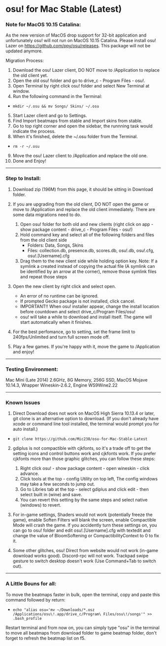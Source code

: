 # osu! for Mac Stable (Latest)

### Note for MacOS 10.15 Catalina:
As the new version of MacOS drop support for 32-bit application and unfortunately osu! will not run on MacOS 10.15 Catalina. Please install osu! Lazer on https://github.com/ppy/osu/releases. This package will not be updated anymore.

Migration Process:
1. Download the osu! Lazer client, DO NOT move to /Application to replace the old client yet.
2. Open the old osu! folder and go to drive_c - Program Files - osu!.
3. Open Terminal by right click osu! folder and select New Terminal at window.
4. Run the following command in the Terminal:

* `mkdir ~/.osu && mv Songs/ Skins/ ~/.osu`

5. Start Lazer client and go to Settings.
6. Find Import beatmaps from stable and Import skins from stable.
7. Go to top right corner and open the sidebar, the runnning task would indicate the process.
8. When it's finished, delete the ~/.osu folder from the Terminal.

* `rm -r ~/.osu`

9. Move the osu! Lazer client to /Application and replace the old one.
10. Done and Enjoy!

---------------------------
### Step to Install:
1. Download zip (196M) from this page, it should be sitting in Download folder.

2. If you are upgrading from the old client, DO NOT open the game or move to /Application and replace the old client immediately. There are some data migrations need to do.
   1. Open osu! folder for both old and new clients (right click on app - show package content - drive_c - Program Files - osu!)
   2. Hold command key and select all of the following folders and files from the old client side
		* Folders: Data, Songs, Skins
		* Files: collection.db, presence.db, scores.db, osu!.db, osu!.cfg, osu!.[Username].cfg
   3. Drag them to the new client side while holding option key. Note: If a symlink a created instead of copying the actual file (A symlink can be identified by an arrow at the corner), remove those symlink files and repeat those steps
	
3. Open the new client by right click and select open.
   * An error of no runtime can be ignored.
   * If prompted Gecko package is not installed, click cancel.
   * IMPORTANT!! When osu! installer appear, change the install location before countdown and select drive_c/Program Files/osu!
   * osu! will take a while to download and install itself. The game will start automatically when it finishes.
4. For the best perfomance, go to setting, set the frame limit to 240fps/Unlimited and turn full screen mode off.
5. Play a few games. If you're happy with it, move the game to /Application and enjoy!

---------------------------
### Testing Environment:
Mac Mini (Late 2014) 2.6GHz, 8G Memory, 256G SSD, MacOS Mojave 10.14.3, Wrapper Wineskin-2.6.2, Engine WS9Wine2.22

---------------------------
### Known Issues
1. Direct Download does not work on MacOS High Sierra 10.13.4 or later, git clone is an alternative option to download. (If you don't already have xcode or command line tool installed, the terminal would prompt you for auto install.)
* `git clone https://github.com/Mic238/osu-for-Mac-Stable-Latest`

2. gdiplus is not compactible with cjkfonts, so it's a trade off to get the setting icons and control buttons work and cjkfonts work. If you prefer cjkfonts more than those graphic glitches, you can follow these steps:
   1. Right click osu! - show package content - open wineskin - click advance.
   2. Click tools at the top - config Utility on top left, The config windows may take a few seconds to jump out.
   3. Go to Libries tab at the top - select gdiplus and click edit - then select built in (wine) and save.
   4. You can revert this setting by the same steps and select native (windows) to revert.
   
3. For in-game settings, Shaders would not work (potentially freeze the game), enable Soften Filters will blank the screen, enable Compactible Mode will crash the game. If you accidently turn these settings on, you can go to osu! folder and edit osu!.[Username].cfg with textedit and change the value of BloomSoftening or CompactibilityContext to 0 to fix it.

4. Some other glitches, osu! Direct from website would not work (in-game download works good). Discord-rpc will not work. Trackpad swipe gesture to switch desktop doesn't work (Use Command+Tab to switch out).

---------------------------
### A Little Bouns for all:
To move the beatmaps faster in bulk, open the terminal, copy and paste this command followed by return:
* `echo "alias osu='mv ~/Downloads/*.osz /Applications/osu\!.app/drive_c/Program\ Files/osu\!/songs'" >> .bash_profile`

Restart terminal and from now on, you can simply type "osu" in the terminal to move all beatmaps from download folder to game beatmap folder, don't forget to refresh the beatmap list on f5.
